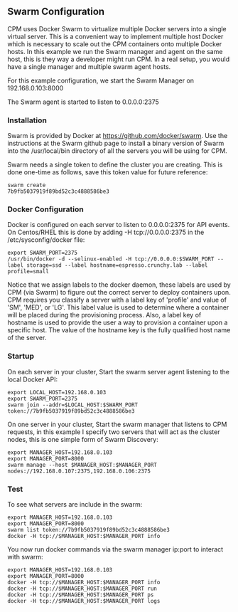 ## Swarm Configuration

CPM uses Docker Swarm to virtualize multiple Docker servers into
a single virtual server.  This is a convenient way to implement
multiple host Docker which is necessary to scale out the
CPM containers onto multiple Docker hosts.  In this example
we run the Swarm manager and agent on the same host, this is
they way a developer might run CPM.  In a real setup, you would
have a single manager and multiple swarm agent hosts.

For this example configuration, we start the Swarm Manager
on 192.168.0.103:8000

The Swarm agent is started to listen to 0.0.0.0:2375

### Installation
Swarm is provided by Docker at https://github.com/docker/swarm.  Use the
instructions at the Swarm github page to install a binary version
of Swarm into the /usr/local/bin directory of all the servers you
will be using for CPM.

Swarm needs a single token to define the cluster you are creating.  This
is done one-time as follows, save this token value for future reference:
~~~~~~~~~~~~~~~~~~~~~~~~
swarm create
7b9fb5037919f89bd52c3c4888586be3
~~~~~~~~~~~~~~~~~~~~~~~~

### Docker Configuration
Docker is configured on each server to listen to 0.0.0.0:2375 for API events.  On
Centos/RHEL this is done by adding -H tcp://0.0.0.0:2375 in the /etc/sysconfig/docker
file:
~~~~~~~~~~~~~~~~~~~~~~~~
export SWARM_PORT=2375
/usr/bin/docker -d --selinux-enabled -H tcp://0.0.0.0:$SWARM_PORT --label storage=ssd --label hostname=espresso.crunchy.lab --label profile=small
~~~~~~~~~~~~~~~~~~~~~~~~

Notice that we assign labels to the docker daemon, these labels are used by CPM (via Swarm)
to figure out the correct server to deploy containers upon.  CPM requires you classify a server with a label key of 'profile' and value of 'SM', 'MED', or 'LG'.  This label value is used to determine where a container will be placed during the provisioning process.  Also, a label key of hostname is used to provide the user a way to provision a container upon a specific host.  The value of the hostname key is the fully qualified host name of the server.

### Startup
On each server in your cluster, Start the swarm server agent listening to the local Docker API:
~~~~~~~~~~~~~~~~~~~~~~~~
export LOCAL_HOST=192.168.0.103
export SWARM_PORT=2375
swarm join --addr=$LOCAL_HOST:$SWARM_PORT token://7b9fb5037919f89bd52c3c4888586be3
~~~~~~~~~~~~~~~~~~~~~~~~

On one server in your cluster, Start the swarm manager that listens to CPM
requests, in this example I specify two servers that will act as the cluster nodes, this is one simple form of Swarm Discovery:
~~~~~~~~~~~~~~~~~~~~~~~~
export MANAGER_HOST=192.168.0.103
export MANAGER_PORT=8000
swarm manage --host $MANAGER_HOST:$MANAGER_PORT
nodes://192.168.0.107:2375,192.168.0.106:2375
~~~~~~~~~~~~~~~~~~~~~~~~

### Test

To see what servers are include in the swarm:
~~~~~~~~~~~~~~~~~~~~~~~~
export MANAGER_HOST=192.168.0.103
export MANAGER_PORT=8000
swarm list token://7b9fb5037919f89bd52c3c4888586be3
docker -H tcp://$MANAGER_HOST:$MANAGER_PORT info
~~~~~~~~~~~~~~~~~~~~~~~~

You now run docker commands via the swarm manager ip:port to interact with swarm:
~~~~~~~~~~~~~~~~~~~~~
export MANAGER_HOST=192.168.0.103
export MANAGER_PORT=8000
docker -H tcp://$MANAGER_HOST:$MANAGER_PORT info
docker -H tcp://$MANAGER_HOST:$MANAGER_PORT run
docker -H tcp://$MANAGER_HOST:$MANAGER_PORT ps
docker -H tcp://$MANAGER_HOST:$MANAGER_PORT logs
~~~~~~~~~~~~~~~~~~~~~
